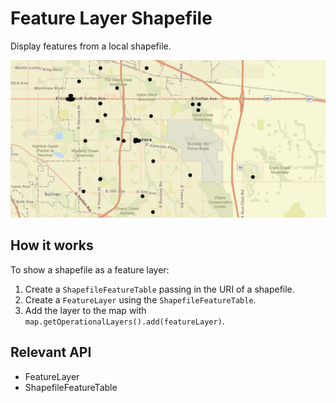 # Feature Layer Shapefile

Display features from a local shapefile.
  
![](FeatureLayerShapefile.png)

## How it works

To show a shapefile as a feature layer:


  1. Create a `ShapefileFeatureTable` passing in the URI of a shapefile.
  2. Create a `FeatureLayer` using the `ShapefileFeatureTable`.
  3. Add the layer to the map with `map.getOperationalLayers().add(featureLayer)`.


## Relevant API


*   FeatureLayer
*   ShapefileFeatureTable


